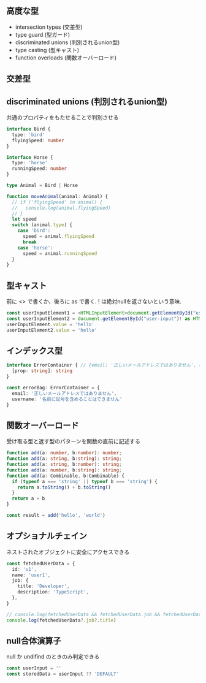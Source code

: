## 高度な型
- intersection types (交差型)
- type guard (型ガード)
- discriminated unions (判別されるunion型)
- type casting (型キャスト)
- function overloads (関数オーバーロード)

## 交差型

## discriminated unions (判別されるunion型)
共通のプロパティをもたせることで判別させる
```ts
interface Bird {
  type: 'bird'
  flyingSpeed: number
}

interface Horse {
  type: 'horse'
  runningSpeed: number
}

type Animal = Bird | Horse

function moveAnimal(animal: Animal) {
  // if ('flyingSpeed' in animal) {
  //   console.log(animal.flyingSpeed)
  // }
  let speed
  switch (animal.type) {
    case 'bird':
      speed = animal.flyingSpeed
      break
    case 'horse':
      speed = animal.runningSpeed
  }
}
```

## 型キャスト
前に <> で書くか、後ろに as で書く.
! は絶対nullを返さないという意味.
```ts
const userInputElement1 = <HTMLInputElement>document.getElementById("user-input")!
const userInputElement2 = document.getElementById("user-input")! as HTMLInputElement
userInputElement.value = 'hello'
userInputElement2.value = 'hello'
```

## インデックス型
```ts
interface ErrorContainer { // {email: '正しいメールアドレスではありません', username: '名前に記号を含めることはできません'}
  [prop: string]: string
}

const errorBag: ErrorContainer = {
  email: '正しいメールアドレスではありません',
  username: '名前に記号を含めることはできません'
}
```

## 関数オーバーロード
受け取る型と返す型のパターンを関数の直前に記述する
```ts
function add(a: number, b:number): number;
function add(a: string, b:string): string;
function add(a: string, b:number): string;
function add(a: number, b:string): string;
function add(a: Combinable, b:Combinable) {
  if (typeof a === 'string' || typeof b === 'string') {
    return a.toString() + b.toString()
  }
  return a + b
}

const result = add('hello', 'world')
```

## オプショナルチェイン
ネストされたオブジェクトに安全にアクセスできる
```ts
const fetchedUserData = {
  id: 'u1',
  name: 'user1',
  job: {
    title: 'Developer',
    description: 'TypeScript',
  },
}

// console.log(fetchedUserData && fetchedUserData.job && fetchedUserData.job.title)
console.log(fetchedUserData?.job?.title)
```

## null合体演算子
null か undifind のときのみ判定できる
```ts
const userInput = ''
const storedData = userInput ?? 'DEFAULT'
```
